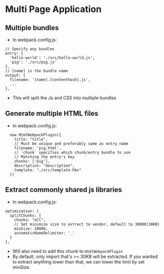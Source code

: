 # Multi Page Application

## Multiple bundles
- In webpack.config.js:
```
// Specify any bundles
entry: {
  'hello-world': './src/hello-world.js',
  'pig': './src/pig.js'
},
// [name] is the bundle name
output: {
  filename: '[name].[contenthash].js',
  ...
},
```
- This will split the Js and CSS into multiple bundles

## Generate multiple HTML files
- In webpack.config.js:
```
  new HtmlWebpackPlugin({
    title: "title",
    // Must be unique and preferably same as entry name
    filename: 'pig.html',
    // `chunk` specifies which chunk/entry bundle to use
    // Matching the entry's key
    chunks: ['pig'],
    description: "description",
    template: "./src/template.hbs"
  })
```

## Extract commonly shared js libraries
- In webpack.config.js:
```
optimization: {
  splitChunks: {
    chunks: "all",
    // Set minimize size to extract to vendor, default to 30000(30KB)
    minSize: 10000,
    automaticNameDelimiter: '_'
  }
},
```
- Will also need to add this chunk to `HtmlWebpackPlugin`
- By default, only import that's >= 30KB will be extracted. If you wanted to extract anything lower than that, we can lower the limit by set minSize.